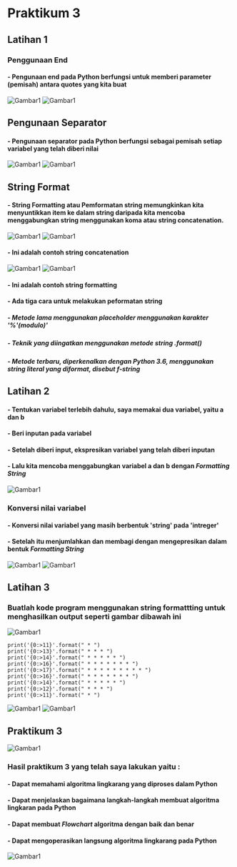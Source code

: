 # Praktikum 3
## Latihan 1
### Penggunaan End
#### - Pengunaan end pada Python berfungsi untuk memberi parameter (pemisah) antara quotes yang kita buat 
![Gambar1](Pk3/latihan1.1.png)
![Gambar1](Pk3/latihan1.2.png)
## Pengunaan Separator
#### - Pengunaan separator pada Python berfungsi sebagai pemisah setiap variabel yang telah diberi nilai 
![Gambar1](Pk3/latihan1.3.png)
![Gambar1](Pk3/latihan1.4.png)
## String Format
#### - String Formatting atau Pemformatan string memungkinkan kita menyuntikkan item ke dalam string daripada kita mencoba menggabungkan string menggunakan koma atau string concatenation.
![Gambar1](Pk3/latihan1.5.png)
![Gambar1](Pk3/latihan1.6.png)
#### - Ini adalah contoh string concatenation
![Gambar1](Pk3/latihan1.7.png)
![Gambar1](Pk3/latihan1.8.png)
#### - Ini adalah contoh string formatting
#### - Ada tiga cara untuk melakukan peformatan string
##### - Metode lama menggunakan placeholder menggunakan karakter '%'(modulo)'
##### - Teknik yang diingatkan menggunakan metode string .format()
##### - Metode terbaru, diperkenalkan dengan Python 3.6, menggunakan string literal yang diformat, disebut *f-string*
## Latihan 2 
#### - Tentukan variabel terlebih dahulu, saya memakai dua variabel, yaitu a dan b
#### - Beri inputan pada variabel
#### - Setelah diberi input, ekspresikan variabel yang telah diberi inputan
#### - Lalu kita mencoba menggabungkan variabel a dan b dengan *Formatting String*
![Gambar1](Pk3/latihan2.1.png)
### Konversi nilai variabel
#### - Konversi nilai variabel yang masih berbentuk 'string' pada 'intreger'
#### - Setelah itu menjumlahkan dan membagi dengan mengepresikan dalam bentuk *Formatting String*
![Gambar1](Pk3/latihan2.2.png)
![Gambar1](Pk3/latihan2.3.png)
## Latihan 3
### Buatlah kode program menggunakan string formattting untuk menghasilkan output seperti gambar dibawah ini
![Gambar1](Pk3/latihan3.1.png)
```
print('{0:>11}'.format(" * ")
print('{0:>13}'.format(" * * * ")
print('{0:>14}'.format(" * * * * * ")
print('{0:>16}'.format(" * * * * * * * ")
print('{0:>17}'.format(" * * * * * * * * * ")
print('{0:>16}'.format(" * * * * * * * ")
print('{0:>14}'.format(" * * * * * ")
print('{0:>12}'.format(" * * * ")
print('{0:>11}'.format(" * ")
```
![Gambar1](Pk3/latihan3.2.png)
![Gambar1](Pk3/latihan3.3.png)
## Praktikum 3 
![Gambar1](Pk3/Praktikum3.2.png)
### Hasil praktikum 3 yang telah saya lakukan yaitu :
#### - Dapat memahami algoritma lingkarang yang diproses dalam Python
#### - Dapat menjelaskan bagaimana langkah-langkah membuat algoritma lingkaran pada Python
#### - Dapat membuat *Flowchart* algoritma dengan baik dan benar
#### - Dapat mengoperasikan langsung algoritma lingkarang pada Python
![Gambar1](Pk3/Praktikum3.1.png)
